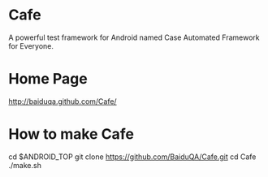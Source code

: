 Cafe
====

A powerful test framework for Android named Case Automated Framework for Everyone.

Home Page
====
http://baiduqa.github.com/Cafe/

How to make Cafe
====
cd $ANDROID_TOP
git clone https://github.com/BaiduQA/Cafe.git
cd Cafe
./make.sh
